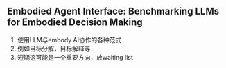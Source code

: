 ## Embodied Agent Interface: Benchmarking LLMs for Embodied Decision Making
1. 使用LLM与embody AI协作的各种范式
2. 例如目标分解，目标解释等
3. 短期这可能是一个重要方向，放waiting list